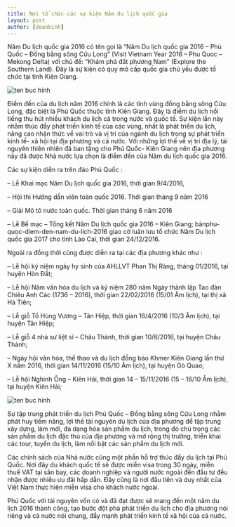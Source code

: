 ```yaml
---
title: Nơi tổ chức các sự kiện Năm du lịch quốc gia
layout: post
author: [doanbinh]
---
```


Năm Du lịch quốc gia 2016 có tên gọi là “Năm Du lịch quốc gia 2016 – Phú Quốc – Đồng bằng sông Cửu Long” (Visit Vietnam Year 2016 – Phu Quoc – Mekong Delta) với chủ đề: “Khám phá đất phương Nam” (Explore the Southern Land). Đây là sự kiện có quy mô cấp quốc gia chủ yếu được tổ chức tại tỉnh Kiên Giang.

![ten buc hinh](https://phuquocxanh.com/vi/wp-content/uploads/2015/11/tropicana-resort-phu-quoc-620x245.jpg "ten buc hinh")

Điểm đến của du lịch năm 2016 chính là các tỉnh vùng đồng bằng sông Cửu Long, đặc biệt là Phú Quốc thuộc tỉnh Kiên Giang. Đây là điểm du lịch nổi tiếng thu hút nhiều khách du lịch cả trong nước và quốc tế. Sự kiện lần này nhằm thúc đẩy phát triển kinh tế của các vùng, nhất là phát triển du lịch, nâng cao nhận thức về vai trò và vị trí của ngành du lịch trong sự phát triển kinh tế- xã hội tại địa phương và cả nước.
Với những lợi thế về vị trí địa lý, tài nguyên thiên nhiên đã ban tặng cho Phú Quốc- Kiên Giang nên địa phương này đã được Nhà nước lựa chọn là điểm đến của Năm du lịch quốc gia 2016.

Các sự kiện diễn ra trên đảo Phú Quốc :

– Lễ Khai mạc Năm Du lịch quốc gia 2016, thời gian 9/4/2016,

– Hội thi Hướng dẫn viên toàn quốc 2016. Thời gian tháng 9 năm 2016

– Giải Mô tô nước toàn quốc. Thời gian tháng 6 năm 2016

– Lễ Bế mạc – Tổng kết Năm Du lịch quốc gia 2016 – Kiên Giang; bànphu-quoc-diem-den-nam-du-lich-2016 giao cờ luân lưu tổ chức Năm Du lịch quốc gia 2017 cho tỉnh Lào Cai, thời gian 24/12/2016.

Ngoài ra đồng thời củng được diễn ra tại các địa phương khác như :

– Lễ hội kỷ niệm ngày hy sinh của AHLLVT Phan Thị Ràng, tháng 01/2016, tại huyện Hòn Đất;

– Lễ hội Năm văn hóa du lịch và kỷ niệm 280 năm Ngày thành lập Tao đàn Chiêu Anh Các (1736 – 2016), thời gian 22/02/2016 (15/01 Âm lịch), tại thị xã Hà Tiên;

– Lễ giỗ Tổ Hùng Vương – Tân Hiệp, thời gian 16/4/2016 (10/3 Âm lịch), tại huyện Tân Hiệp;

– Lễ giỗ 4 nhà sư liệt sĩ – Châu Thành, thời gian 10/6/2016, tại huyện Châu Thành;

– Ngày hội văn hóa, thể thao và du lịch đồng bào Khmer Kiên Giang lần thứ X năm 2016, thời gian 14/11/2016 (15/10 Âm lịch), tại huyện Gò Quao;

– Lễ hội Nghinh Ông – Kiên Hải, thời gian 14 – 15/11/2016 (15 – 16/10 Âm lịch), tại huyện Kiên Hải;

![ten buc hinh](https://phuquocxanh.com/vi/wp-content/uploads/2016/01/phu-quoc-diem-den-nam-du-lich-2016.jpg "ten buc hinh")

Sự tập trung phát triển du lịch Phú Quốc – Đồng bằng sông Cửu Long nhằm phát huy tiềm năng, lợi thế tài nguyên du lịch của địa phương để tập trung xây dựng, làm mới, đa dạng hóa sản phẩm du lịch, trong đó chú trọng các sản phẩm du lịch đặc thù của địa phương và mở rộng thị trường, triển khai các tour, tuyến du lịch, làm nổi bật các sản phẩm du lịch mới.

Các chính sách của Nhà nước cũng một phần hỗ trợ thúc đẩy du lịch tại Phú Quốc. Nơi đây du khách quốc tế sẽ được miễn visa trong 30 ngày, miễn thuế VAT tại sân bay, các doanh nghiệp và người nước ngoài đến đầu tư đều nhận được nhiều ưu đãi hấp dẫn. Đây cũng là nơi đầu tiên và duy nhất của Việt Nam thực hiện miễn visa cho khách nước ngoài.

Phú Quốc với tài nguyên vốn có và đã đạt được sẽ mang đến một năm du lịch 2016 thành công, tạo bước đột phá phát triển du lịch cho địa phương nói riêng và cả nước nói chung, đẩy mạnh phát triển kinh tế xã hội của cả nước.